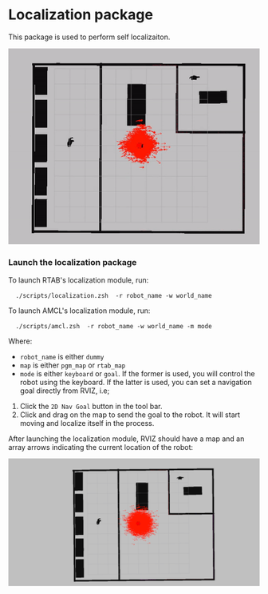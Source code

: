 # Localization package

This package is used to perform self localizaiton. 
<p align="center">
   <img src="../../../readme/amcl_localization.gif" width="800" />
</p>

### Launch the localization package
To launch RTAB's localization module, run:
```
  ./scripts/localization.zsh  -r robot_name -w world_name
```
To launch AMCL's localization module, run:
```
  ./scripts/amcl.zsh  -r robot_name -w world_name -m mode 
```
Where:
* ```robot_name``` is either ```dummy```
* ```map``` is either ```pgm_map``` or ```rtab_map```
* ```mode``` is either ```keyboard``` or ```goal```. If the former is used, you will control the robot using the keyboard. If the latter is used, you can set a navigation goal directly from RVIZ, i.e;
1. Click the ```2D Nav Goal``` button in the tool bar. 
2. Click and drag on the map to send the goal to the robot. It will start moving and localize itself in the process. 

After launching the localization module, RVIZ should have a map and an array arrows indicating the current location of the robot:
<p align="center">
   <img src="../../../readme/amcl_localization.png" width="800" />
</p>